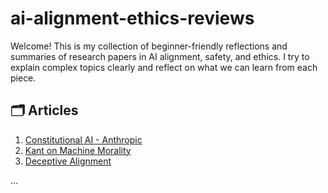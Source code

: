 # ai-alignment-ethics-reviews
Welcome! This is my collection of beginner-friendly reflections and summaries of research papers in AI alignment, safety, and ethics. I try to explain complex topics clearly and reflect on what we can learn from each piece.

## 🗂️ Articles

1. [Constitutional AI - Anthropic](./Constitutional_AI.md/)
2. [Kant on Machine Morality](./Kant%20on%20Machine%20Morality.md)
3. [Deceptive Alignment](./deceptive-alignment/)

...

